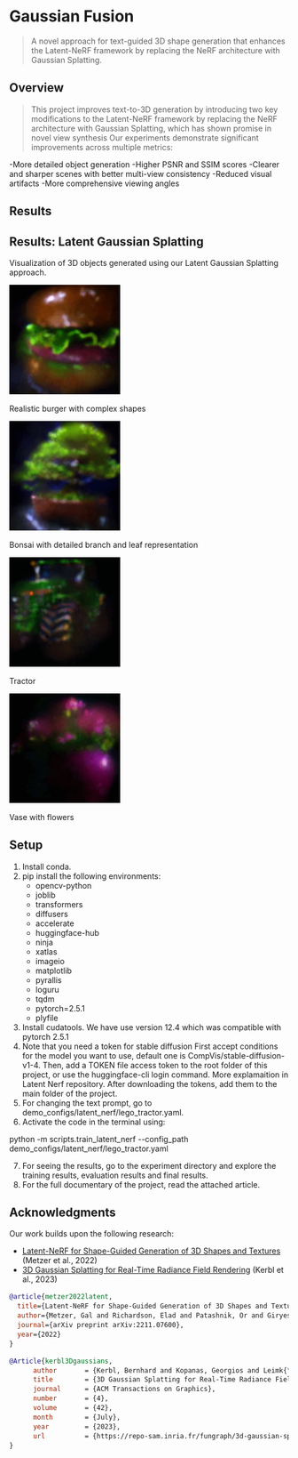 # Gaussian Fusion

> A novel approach for text-guided 3D shape generation that enhances the Latent-NeRF framework by replacing the NeRF architecture with Gaussian Splatting.

## Overview
> This project improves text-to-3D generation by introducing two key modifications to the Latent-NeRF framework by replacing the NeRF architecture with Gaussian Splatting, which has shown promise in novel view synthesis
> Our experiments demonstrate significant improvements across multiple metrics:

-More detailed object generation
-Higher PSNR and SSIM scores
-Clearer and sharper scenes with better multi-view consistency
-Reduced visual artifacts
-More comprehensive viewing angles

## Results
<div class="results-container">
  <h2>Results: Latent Gaussian Splatting</h2>
  <p class="description">Visualization of 3D objects generated using our Latent Gaussian Splatting approach.</p>
  
  <div class="results-grid">
    <div class="result-item">
        <img src="Gaus-fusion-20250305T130207Z-001/Gaus-fusion/burger.gif" alt="Tree visualization" width="200">
        <p>Realistic burger with complex shapes</p>
    </div>
    <div class="result-item">
        <img src="Gaus-fusion-20250305T130207Z-001/Gaus-fusion/bonsai.gif" alt="Flowers visualization" width="200">
        <p>Bonsai with detailed branch and leaf representation</p>
    </div>
    <div class="result-item">
        <img src="Gaus-fusion-20250305T130207Z-001/Gaus-fusion/tractor.gif" alt="Bonsai visualization" width="200">
        <p>Tractor</p>
    </div>
    <div class="result-item">
        <img src="Gaus-fusion-20250305T130207Z-001/Gaus-fusion/vase.gif" alt="Tractor visualization" width="200">
        <p>Vase with flowers</p>
    </div>
</div>

## Setup
1. Install conda.
2. pip install the following environments:
    - opencv-python
    - joblib
    - transformers
    - diffusers
    - accelerate
    - huggingface-hub
    - ninja
    - xatlas
    - imageio
    - matplotlib
    - pyrallis
    - loguru
    - tqdm
    - pytorch=2.5.1
    - plyfile
  3. Install cudatools. We have use version 12.4 which was compatible with pytorch 2.5.1
  4. Note that you need a token for stable diffusion First accept conditions for the model you want to use, default one is CompVis/stable-diffusion-v1-4. Then, add a TOKEN file access token to the root folder of this project, or use the huggingface-cli login command. More explamaition in Latent Nerf repository. After downloading the tokens, add them to the main folder of the project.
  5. For changing the text prompt, go to demo_configs/latent_nerf/lego_tractor.yaml.
  6. Activate the code in the terminal using: 

python -m scripts.train_latent_nerf --config_path demo_configs/latent_nerf/lego_tractor.yaml

  7. For seeing the results, go to the experiment directory and explore the training results, evaluation results and final results.
  8. For the full documentary of the project, read the attached article.

## Acknowledgments
Our work builds upon the following research:

- [Latent-NeRF for Shape-Guided Generation of 3D Shapes and Textures](https://arxiv.org/abs/2211.07600) (Metzer et al., 2022)
- [3D Gaussian Splatting for Real-Time Radiance Field Rendering]([https://repo-sam.inria.fr/fungraph/3d-gaussian-splatting/3d_gaussian_splatting_high.pdf]) (Kerbl et al., 2023)


```bibtex
@article{metzer2022latent,
  title={Latent-NeRF for Shape-Guided Generation of 3D Shapes and Textures},
  author={Metzer, Gal and Richardson, Elad and Patashnik, Or and Giryes, Raja and Cohen-Or, Daniel},
  journal={arXiv preprint arXiv:2211.07600},
  year={2022}
}
```

```bibtex
@Article{kerbl3Dgaussians,
      author       = {Kerbl, Bernhard and Kopanas, Georgios and Leimk{\"u}hler, Thomas and Drettakis, George},
      title        = {3D Gaussian Splatting for Real-Time Radiance Field Rendering},
      journal      = {ACM Transactions on Graphics},
      number       = {4},
      volume       = {42},
      month        = {July},
      year         = {2023},
      url          = {https://repo-sam.inria.fr/fungraph/3d-gaussian-splatting/}
}
```




